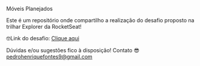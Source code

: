 Móveis Planejados

Este é um repositório onde compartilho a realização do desafio proposto na trilhar Explorer da RocketSeat!

🤓Link do desafio:
<a target="_blank" href="https://efficient-sloth-d85.notion.site/Iniciante-Corrigindo-bugs-01-b448368a774c4badae1964ab414f5272#89fbba4affde4ff3a2920185fa7598b9">Clique aqui</a>

Dúvidas e/ou sugestões fico à disposição!
Contato 😎 pedrohenriquefontes9@gmail.com

